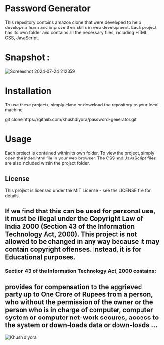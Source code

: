 # Password Generator

This repository contains amazon clone that were developed to help developers learn and improve their skills in web development. Each project has its own folder and contains all the necessary files, including HTML, CSS, JavaScript.

# Snapshot : 

![Screenshot 2024-07-24 212359](https://github.com/user-attachments/assets/94b60f08-1b11-4daf-9fdd-b9b55dde0610)



# Installation
To use these projects, simply clone or download the repository to your local machine:
<p>git clone https://github.com/khushdiyora/password-generator.git</p>
  
# Usage
Each project is contained within its own folder. To view the project, simply open the index.html file in your web browser. The CSS and JavaScript files are also included within the project folder.

## License

This project is licensed under the MIT License - see the LICENSE file for details.

## If we find that this can be used for personal use, it must be illegal under the Copyright Law of India 2000 (Section 43 of the Information Technology Act, 2000). This project is not allowed to be changed in any way because it may contain copyright offenses. Instead, it is for Educational purposes.

### Section 43 of the Information Technology Act, 2000 contains:

## provides for compensation to the aggrieved party up to One Crore of Rupees from a person, who without the permission of the owner or the person who is in charge of computer, computer system or computer net-work secures, access to the system or down-loads data or down-loads ...

![Khush diyora](https://github.com/user-attachments/assets/2cceda39-3a1a-44ff-aa96-556057017ee9)

